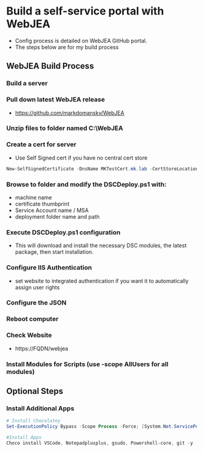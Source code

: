 # Build a self-service portal with WebJEA
- Config process is detailed on WebJEA GitHub portal.
- The steps below are for my build process



## WebJEA Build Process

### Build a server

### Pull down latest WebJEA release

- https://github.com/markdomansky/WebJEA

### Unzip files to folder named C:\WebJEA

### Create a cert for server

- Use Self Signed cert if you have no central cert store

```PowerShell
New-SelfSignedCertificate -DnsName MKTestCert.mk.lab -CertStoreLocation "Cert:\LocalMachine\My"
```

### Browse to folder and  modify the DSCDeploy.ps1 with:

- machine name
- certificate thumbprint
- Service Account name / MSA
- deployment folder name and path

### Execute DSCDeploy.ps1 configuration

- This will download and install the necessary DSC modules, the latest package, then start installation.

### Configure IIS Authentication

- set website to integrated authentication if you want it to automatically assign user rights

### Configure the JSON

### Reboot computer

### Check Website

- https://FQDN/webjea

### Install Modules for Scripts (use -scope AllUsers for all modules)

## Optional Steps

### Install Additional Apps

```PowerShell
# Install Chocolatey
Set-ExecutionPolicy Bypass -Scope Process -Force; [System.Net.ServicePointManager]::SecurityProtocol = [System.Net.ServicePointManager]::SecurityProtocol -bor 3072; iex ((New-Object System.Net.WebClient).DownloadString('https://community.chocolatey.org/install.ps1'))

#Install Apps
Choco install VSCode, Notepadplusplus, gsudo, Powershell-core, git -y
```